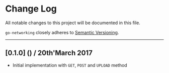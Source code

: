 # Change Log
All notable changes to this project will be documented in this file.

`go-networking` closely adheres to [Semantic Versioning](http://semver.org/).

--- 
## [0.1.0] () / 20th'March 2017

* Initial implementation with `GET`, `POST` and `UPLOAD` method
